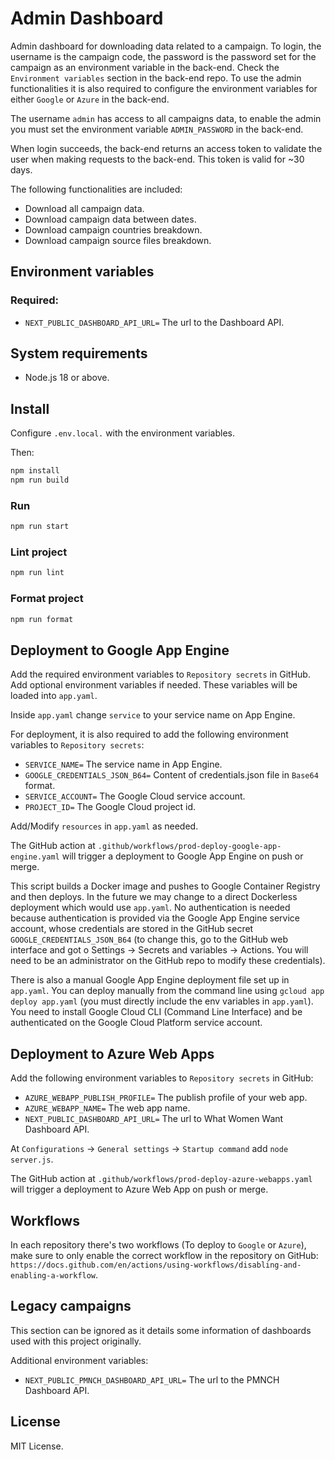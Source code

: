 # Admin Dashboard

Admin dashboard for downloading data related to a campaign. To login, the username is the campaign code, the password
is the password set for the campaign as an environment variable in the back-end. Check the `Environment variables`
section in the back-end repo. To use the admin functionalities it is also required to configure the environment
variables for either `Google` or `Azure` in the back-end.

The username `admin` has access to all campaigns data, to enable the admin you must set the environment
variable `ADMIN_PASSWORD` in the back-end.

When login succeeds, the back-end returns an access token to validate the user when making requests to the back-end.
This token is valid for ~30 days.

The following functionalities are included:

- Download all campaign data.
- Download campaign data between dates.
- Download campaign countries breakdown.
- Download campaign source files breakdown.

## Environment variables

### Required:

- `NEXT_PUBLIC_DASHBOARD_API_URL=` The url to the Dashboard API.

## System requirements

- Node.js 18 or above.

## Install

Configure `.env.local.` with the environment variables.

Then:

```bash
npm install
npm run build
```

### Run

```bash
npm run start
```

### Lint project

```bash
npm run lint
```

### Format project

```bash
npm run format
```

## Deployment to Google App Engine

Add the required environment variables to `Repository secrets` in GitHub. Add optional
environment variables if needed. These variables will be loaded into `app.yaml`.

Inside `app.yaml` change `service` to your service name on App Engine.

For deployment, it is also required to add the following environment variables to `Repository secrets`:

- `SERVICE_NAME=` The service name in App Engine.
- `GOOGLE_CREDENTIALS_JSON_B64=` Content of credentials.json file in `Base64` format.
- `SERVICE_ACCOUNT=` The Google Cloud service account.
- `PROJECT_ID=` The Google Cloud project id.

Add/Modify `resources` in `app.yaml` as needed.

The GitHub action at `.github/workflows/prod-deploy-google-app-engine.yaml` will trigger a deployment to Google App
Engine on push or merge.

This script builds a Docker image and pushes to Google Container Registry and then deploys. In the future we may change
to a direct Dockerless deployment which would use `app.yaml`. No authentication is needed because authentication is
provided via the Google App Engine service account, whose credentials are stored in the GitHub
secret `GOOGLE_CREDENTIALS_JSON_B64` (to change this, go to the GitHub web interface and got o Settings -> Secrets and
variables -> Actions. You will need to be an administrator on the GitHub repo to modify these credentials).

There is also a manual Google App Engine deployment file set up in `app.yaml`. You can deploy manually from the command
line using `gcloud app deploy app.yaml` (you must directly include the env variables in `app.yaml`). You need to install
Google Cloud CLI (Command Line Interface) and be authenticated on the Google Cloud Platform service account.

## Deployment to Azure Web Apps

Add the following environment variables to `Repository secrets` in GitHub:

- `AZURE_WEBAPP_PUBLISH_PROFILE=` The publish profile of your web app.
- `AZURE_WEBAPP_NAME=` The web app name.
- `NEXT_PUBLIC_DASHBOARD_API_URL=` The url to What Women Want Dashboard API.

At `Configurations` -> `General settings` -> `Startup command` add `node server.js`.

The GitHub action at `.github/workflows/prod-deploy-azure-webapps.yaml` will trigger a deployment to Azure Web
App on push or merge.

## Workflows

In each repository there's two workflows (To deploy to `Google` or `Azure`), make sure to only enable the correct
workflow in
the repository on GitHub: `https://docs.github.com/en/actions/using-workflows/disabling-and-enabling-a-workflow`.

## Legacy campaigns

This section can be ignored as it details some information of dashboards used with this project originally.

Additional environment variables:

- `NEXT_PUBLIC_PMNCH_DASHBOARD_API_URL=` The url to the PMNCH Dashboard API.

## License

MIT License.
